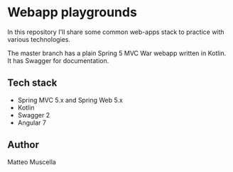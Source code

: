 # Webapp playgrounds

In this repository I'll share some common web-apps stack to practice with various technologies.

The master branch has a plain Spring 5 MVC War webapp written in Kotlin. It has Swagger for documentation.

## Tech stack

- Spring MVC 5.x and Spring Web 5.x
- Kotlin
- Swagger 2
- Angular 7

Author
---
Matteo Muscella


